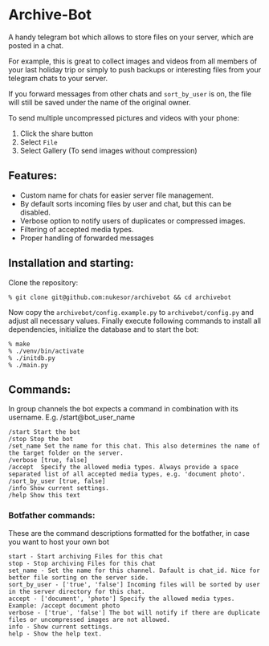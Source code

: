 # Archive-Bot

A handy telegram bot which allows to store files on your server, which are posted in a chat.

For example, this is great to collect images and videos from all members of your last holiday trip or simply to push backups or interesting files from your telegram chats to your server.

If you forward messages from other chats and `sort_by_user` is on, the file will still be saved under the name of the original owner.

To send multiple uncompressed pictures and videos with your phone:
1. Click the share button
2. Select `File`
3. Select Gallery (To send images without compression)

## Features:

- Custom name for chats for easier server file management.
- By default sorts incoming files by user and chat, but this can be disabled.
- Verbose option to notify users of duplicates or compressed images.
- Filtering of accepted media types.
- Proper handling of forwarded messages


## Installation and starting:

Clone the repository: 

    % git clone git@github.com:nukesor/archivebot && cd archivebot

Now copy the `archivebot/config.example.py` to `archivebot/config.py` and adjust all necessary values.
Finally execute following commands to install all dependencies, initialize the database and to start the bot:

    % make
    % ./venv/bin/activate
    % ./initdb.py
    % ./main.py


## Commands:
In group channels the bot expects a command in combination with its username.
E.g. /start@bot_user_name

    /start Start the bot
    /stop Stop the bot
    /set_name Set the name for this chat. This also determines the name of the target folder on the server.
    /verbose [true, false]
    /accept  Specify the allowed media types. Always provide a space separated list of all accepted media types, e.g. 'document photo'.
    /sort_by_user [true, false]
    /info Show current settings.
    /help Show this text



### Botfather commands:
These are the command descriptions formatted for the botfather, in case you want to host your own bot

    start - Start archiving Files for this chat
    stop - Stop archiving Files for this chat
    set_name - Set the name for this channel. Dafault is chat_id. Nice for better file sorting on the server side.
    sort_by_user - ['true', 'false'] Incoming files will be sorted by user in the server directory for this chat.
    accept - ['document', 'photo'] Specify the allowed media types. Example: /accept document photo
    verbose - ['true', 'false'] The bot will notify if there are duplicate files or uncompressed images are not allowed.
    info - Show current settings.
    help - Show the help text.
